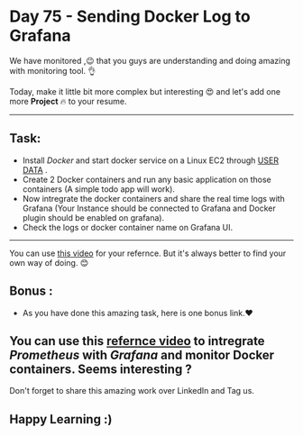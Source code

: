 # Day 75 - Sending Docker Log to Grafana

We have monitored ,😉 that you guys are understanding and doing amazing with monitoring tool. 👌


Today, make it little bit more complex but interesting 😍 and let's add one more **Project** 🔥 to your resume.

------------------------------------------------------------------------------
## Task:

- Install *Docker* and start docker service on a Linux EC2 through [USER DATA](https://github.com/LondheShubham153/90DaysOfDevOps/blob/0999394e87192863b5c190a90896249c31ce31af/2023/day39/tasks.md) .
- Create 2 Docker containers and run any basic application on those containers (A simple todo app will work).
- Now intregrate the docker containers and share the real time logs with Grafana (Your Instance should be connected to Grafana and Docker plugin should be enabled on grafana).
- Check the logs or docker container name on Grafana UI.

------------------------------------------------------------------------------


You can use [this video](https://youtu.be/y3SGHbixmJw) for your refernce. But it's always better to find your own way of doing. 😊


## Bonus :
- As you have done this amazing task, here is one bonus link.❤️

## You can use this [refernce video](https://youtu.be/CCi957AnSfc) to intregrate *Prometheus* with *Grafana* and monitor Docker containers. Seems interesting ?


Don't forget to share this amazing work over LinkedIn and Tag us.

## Happy Learning :)